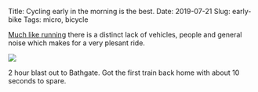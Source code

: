 Title: Cycling early in the morning is the best.
Date: 2019-07-21
Slug: early-bike
Tags: micro, bicycle

[Much like running](/2017/10/04/urban-run) there is a distinct lack of vehicles, people and general noise which makes for a very plesant ride.

<img src="/media/images/2019-07-21 early-bike.jpg" class="align-center" />

2 hour blast out to Bathgate. Got the first train back home with about 10 seconds to spare.
